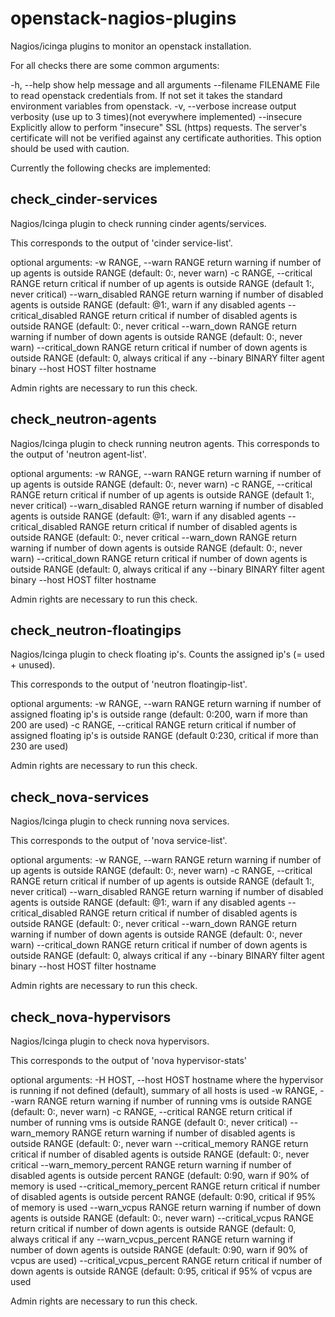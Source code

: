 openstack-nagios-plugins
========================

Nagios/icinga plugins to monitor an openstack installation.

For all checks there are some common arguments:

  -h, --help            show help message and all arguments
  --filename FILENAME   File to read openstack credentials from. If not set it
                        takes the standard environment variables from openstack.
  -v, --verbose         increase output verbosity (use up to 3 times)(not
                        everywhere implemented)
  --insecure            Explicitly allow to perform "insecure" SSL
                        (https) requests. The server's certificate will not be
                        verified against any certificate authorities. This
                        option should be used with caution.

Currently the following checks are implemented:

check\_cinder-services
---------------------

Nagios/Icinga plugin to check running cinder agents/services.

This corresponds to the output of 'cinder service-list'.

optional arguments:
  -w RANGE, --warn RANGE
                        return warning if number of up agents is outside RANGE
                        (default: 0:, never warn)
  -c RANGE, --critical RANGE
                        return critical if number of up agents is outside
                        RANGE (default 1:, never critical)
  --warn\_disabled RANGE
                        return warning if number of disabled agents is outside
                        RANGE (default: @1:, warn if any disabled agents
  --critical\_disabled RANGE
                        return critical if number of disabled agents is
                        outside RANGE (default: 0:, never critical
  --warn\_down RANGE     return warning if number of down agents is outside
                        RANGE (default: 0:, never warn)
  --critical\_down RANGE
                        return critical if number of down agents is outside
                        RANGE (default: 0, always critical if any
  --binary BINARY       filter agent binary
  --host HOST           filter hostname

Admin rights are necessary to run this check.

check\_neutron-agents
--------------------
Nagios/Icinga plugin to check running neutron agents. 
This corresponds to the output of 'neutron agent-list'.

optional arguments:
  -w RANGE, --warn RANGE
                        return warning if number of up agents is outside RANGE
                        (default: 0:, never warn)
  -c RANGE, --critical RANGE
                        return critical if number of up agents is outside
                        RANGE (default 1:, never critical)
  --warn\_disabled RANGE
                        return warning if number of disabled agents is outside
                        RANGE (default: @1:, warn if any disabled agents
  --critical\_disabled RANGE
                        return critical if number of disabled agents is
                        outside RANGE (default: 0:, never critical
  --warn\_down RANGE     return warning if number of down agents is outside
                        RANGE (default: 0:, never warn)
  --critical\_down RANGE
                        return critical if number of down agents is outside
                        RANGE (default: 0, always critical if any
  --binary BINARY       filter agent binary
  --host HOST           filter hostname

Admin rights are necessary to run this check.


check\_neutron-floatingips
-------------------------

Nagios/Icinga plugin to check floating ip's.
Counts the assigned ip's (= used + unused). 

This corresponds to the output of 'neutron floatingip-list'.

optional arguments:
  -w RANGE, --warn RANGE
                        return warning if number of assigned floating ip's is
                        outside range (default: 0:200, warn if more than 200
                        are used)
  -c RANGE, --critical RANGE
                        return critical if number of assigned floating ip's is
                        outside RANGE (default 0:230, critical if more than
                        230 are used)

Admin rights are necessary to run this check.


check\_nova-services
-------------------

Nagios/Icinga plugin to check running nova services.

This corresponds to the output of 'nova service-list'.

optional arguments:
  -w RANGE, --warn RANGE
                        return warning if number of up agents is outside RANGE
                        (default: 0:, never warn)
  -c RANGE, --critical RANGE
                        return critical if number of up agents is outside
                        RANGE (default 1:, never critical)
  --warn\_disabled RANGE
                        return warning if number of disabled agents is outside
                        RANGE (default: @1:, warn if any disabled agents
  --critical\_disabled RANGE
                        return critical if number of disabled agents is
                        outside RANGE (default: 0:, never critical
  --warn\_down RANGE     return warning if number of down agents is outside
                        RANGE (default: 0:, never warn)
  --critical\_down RANGE
                        return critical if number of down agents is outside
                        RANGE (default: 0, always critical if any
  --binary BINARY       filter agent binary
  --host HOST           filter hostname

Admin rights are necessary to run this check.


check\_nova-hypervisors
----------------------

Nagios/Icinga plugin to check nova hypervisors.

This corresponds to the output of 'nova hypervisor-stats'

optional arguments:
  -H HOST, --host HOST  hostname where the hypervisor is running if not
                        defined (default), summary of all hosts is used
  -w RANGE, --warn RANGE
                        return warning if number of running vms is outside
                        RANGE (default: 0:, never warn)
  -c RANGE, --critical RANGE
                        return critical if number of running vms is outside
                        RANGE (default 0:, never critical)
  --warn\_memory RANGE   return warning if number of disabled agents is outside
                        RANGE (default: 0:, never warn
  --critical\_memory RANGE
                        return critical if number of disabled agents is
                        outside RANGE (default: 0:, never critical
  --warn\_memory\_percent RANGE
                        return warning if number of disabled agents is outside
                        percent RANGE (default: 0:90, warn if 90% of memory is
                        used
  --critical\_memory\_percent RANGE
                        return critical if number of disabled agents is
                        outside percent RANGE (default: 0:90, critical if 95%
                        of memory is used
  --warn\_vcpus RANGE    return warning if number of down agents is outside
                        RANGE (default: 0:, never warn)
  --critical\_vcpus RANGE
                        return critical if number of down agents is outside
                        RANGE (default: 0, always critical if any
  --warn\_vcpus\_percent RANGE
                        return warning if number of down agents is outside
                        RANGE (default: 0:90, warn if 90% of vcpus are used)
  --critical\_vcpus\_percent RANGE
                        return critical if number of down agents is outside
                        RANGE (default: 0:95, critical if 95% of vcpus are
                        used

Admin rights are necessary to run this check.
